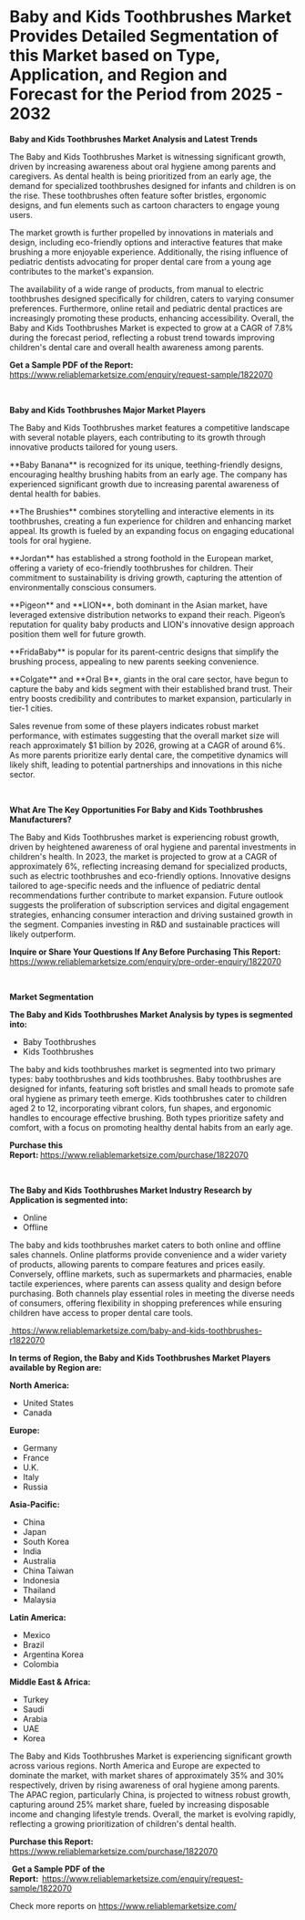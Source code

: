 <p><h1>Baby and Kids Toothbrushes Market Provides Detailed Segmentation of this Market based on Type, Application, and Region and Forecast for the Period from 2025 - 2032</h1></p><p><strong>Baby and Kids Toothbrushes Market Analysis and Latest Trends</strong></p>
<p><p>The Baby and Kids Toothbrushes Market is witnessing significant growth, driven by increasing awareness about oral hygiene among parents and caregivers. As dental health is being prioritized from an early age, the demand for specialized toothbrushes designed for infants and children is on the rise. These toothbrushes often feature softer bristles, ergonomic designs, and fun elements such as cartoon characters to engage young users.</p><p>The market growth is further propelled by innovations in materials and design, including eco-friendly options and interactive features that make brushing a more enjoyable experience. Additionally, the rising influence of pediatric dentists advocating for proper dental care from a young age contributes to the market's expansion. </p><p>The availability of a wide range of products, from manual to electric toothbrushes designed specifically for children, caters to varying consumer preferences. Furthermore, online retail and pediatric dental practices are increasingly promoting these products, enhancing accessibility. Overall, the Baby and Kids Toothbrushes Market is expected to grow at a CAGR of 7.8% during the forecast period, reflecting a robust trend towards improving children's dental care and overall health awareness among parents.</p></p>
<p><strong>Get a Sample PDF of the Report:&nbsp;</strong> <a href="https://www.reliablemarketsize.com/enquiry/request-sample/1822070?utm_campaign=1836&utm_medium=2&utm_source=Github&utm_content=ia&utm_term=09022025&utm_id=baby-and-kids-toothbrushes">https://www.reliablemarketsize.com/enquiry/request-sample/1822070</a></p>
<p>&nbsp;</p>
<p><strong>Baby and Kids Toothbrushes Major Market Players</strong></p>
<p><p>The Baby and Kids Toothbrushes market features a competitive landscape with several notable players, each contributing to its growth through innovative products tailored for young users. </p><p>**Baby Banana** is recognized for its unique, teething-friendly designs, encouraging healthy brushing habits from an early age. The company has experienced significant growth due to increasing parental awareness of dental health for babies.</p><p>**The Brushies** combines storytelling and interactive elements in its toothbrushes, creating a fun experience for children and enhancing market appeal. Its growth is fueled by an expanding focus on engaging educational tools for oral hygiene.</p><p>**Jordan** has established a strong foothold in the European market, offering a variety of eco-friendly toothbrushes for children. Their commitment to sustainability is driving growth, capturing the attention of environmentally conscious consumers.</p><p>**Pigeon** and **LION**, both dominant in the Asian market, have leveraged extensive distribution networks to expand their reach. Pigeon’s reputation for quality baby products and LION's innovative design approach position them well for future growth.</p><p>**FridaBaby** is popular for its parent-centric designs that simplify the brushing process, appealing to new parents seeking convenience. </p><p>**Colgate** and **Oral B**, giants in the oral care sector, have begun to capture the baby and kids segment with their established brand trust. Their entry boosts credibility and contributes to market expansion, particularly in tier-1 cities.</p><p>Sales revenue from some of these players indicates robust market performance, with estimates suggesting that the overall market size will reach approximately $1 billion by 2026, growing at a CAGR of around 6%. As more parents prioritize early dental care, the competitive dynamics will likely shift, leading to potential partnerships and innovations in this niche sector.</p></p>
<p>&nbsp;</p>
<p><strong>What Are The Key Opportunities For Baby and Kids Toothbrushes Manufacturers?</strong></p>
<p><p>The Baby and Kids Toothbrushes market is experiencing robust growth, driven by heightened awareness of oral hygiene and parental investments in children's health. In 2023, the market is projected to grow at a CAGR of approximately 6%, reflecting increasing demand for specialized products, such as electric toothbrushes and eco-friendly options. Innovative designs tailored to age-specific needs and the influence of pediatric dental recommendations further contribute to market expansion. Future outlook suggests the proliferation of subscription services and digital engagement strategies, enhancing consumer interaction and driving sustained growth in the segment. Companies investing in R&D and sustainable practices will likely outperform.</p></p>
<p><strong>Inquire or Share Your Questions If Any Before Purchasing This Report:</strong> <a href="https://www.reliablemarketsize.com/enquiry/pre-order-enquiry/1822070?utm_campaign=1836&utm_medium=2&utm_source=Github&utm_content=ia&utm_term=09022025&utm_id=baby-and-kids-toothbrushes">https://www.reliablemarketsize.com/enquiry/pre-order-enquiry/1822070</a></p>
<p>&nbsp;</p>
<p><strong>Market Segmentation</strong></p>
<p><strong>The Baby and Kids Toothbrushes Market Analysis by types is segmented into:</strong></p>
<p><ul><li>Baby Toothbrushes</li><li>Kids Toothbrushes</li></ul></p>
<p><p>The baby and kids toothbrushes market is segmented into two primary types: baby toothbrushes and kids toothbrushes. Baby toothbrushes are designed for infants, featuring soft bristles and small heads to promote safe oral hygiene as primary teeth emerge. Kids toothbrushes cater to children aged 2 to 12, incorporating vibrant colors, fun shapes, and ergonomic handles to encourage effective brushing. Both types prioritize safety and comfort, with a focus on promoting healthy dental habits from an early age.</p></p>
<p><strong>Purchase this Report:&nbsp;</strong><a href="https://www.reliablemarketsize.com/purchase/1822070?utm_campaign=1836&utm_medium=2&utm_source=Github&utm_content=ia&utm_term=09022025&utm_id=baby-and-kids-toothbrushes">https://www.reliablemarketsize.com/purchase/1822070</a></p>
<p>&nbsp;</p>
<p><strong>The Baby and Kids Toothbrushes Market Industry Research by Application is segmented into:</strong></p>
<p><ul><li>Online</li><li>Offline</li></ul></p>
<p><p>The baby and kids toothbrushes market caters to both online and offline sales channels. Online platforms provide convenience and a wider variety of products, allowing parents to compare features and prices easily. Conversely, offline markets, such as supermarkets and pharmacies, enable tactile experiences, where parents can assess quality and design before purchasing. Both channels play essential roles in meeting the diverse needs of consumers, offering flexibility in shopping preferences while ensuring children have access to proper dental care tools.</p></p>
<p><a href="https://www.reliablemarketsize.com/baby-and-kids-toothbrushes-r1822070?utm_campaign=1836&utm_medium=2&utm_source=Github&utm_content=ia&utm_term=09022025&utm_id=baby-and-kids-toothbrushes">&nbsp;https://www.reliablemarketsize.com/baby-and-kids-toothbrushes-r1822070</a></p>
<p><strong>In terms of Region, the Baby and Kids Toothbrushes Market Players available by Region are:</strong></p>
<p>
    <p> <strong> North America: </strong>
        <ul>
            <li>United States</li>
            <li>Canada</li>
        </ul>
        </p> 
    <p> <strong> Europe: </strong>
        <ul>
            <li>Germany</li>
            <li>France</li>
            <li>U.K.</li>
            <li>Italy</li>
            <li>Russia</li>
        </ul>
        </p> 
    <p> <strong> Asia-Pacific: </strong>
        <ul>
            <li>China</li>
            <li>Japan</li>
            <li>South Korea</li>
            <li>India</li>
            <li>Australia</li>
            <li>China Taiwan</li>
            <li>Indonesia</li>
            <li>Thailand</li>
            <li>Malaysia</li>
        </ul>
        </p> 
    <p> <strong> Latin America: </strong>
        <ul>
            <li>Mexico</li>
            <li>Brazil</li>
            <li>Argentina Korea</li>
            <li>Colombia</li>
        </ul>
        </p> 
    <p> <strong> Middle East & Africa: </strong>
        <ul>
            <li>Turkey</li>
            <li>Saudi</li>
            <li>Arabia</li>
            <li>UAE</li>
            <li>Korea</li>
        </ul>
    </p>
    </p>
<p><p>The Baby and Kids Toothbrushes Market is experiencing significant growth across various regions. North America and Europe are expected to dominate the market, with market shares of approximately 35% and 30% respectively, driven by rising awareness of oral hygiene among parents. The APAC region, particularly China, is projected to witness robust growth, capturing around 25% market share, fueled by increasing disposable income and changing lifestyle trends. Overall, the market is evolving rapidly, reflecting a growing prioritization of children's dental health.</p></p>
<p><strong>Purchase this Report: </strong><a href="https://www.reliablemarketsize.com/purchase/1822070?utm_campaign=1836&utm_medium=2&utm_source=Github&utm_content=ia&utm_term=09022025&utm_id=baby-and-kids-toothbrushes">https://www.reliablemarketsize.com/purchase/1822070</a></p>
<p>&nbsp;<strong>Get a Sample PDF of the Report:&nbsp;&nbsp;</strong><a href="https://www.reliablemarketsize.com/enquiry/request-sample/1822070?utm_campaign=1836&utm_medium=2&utm_source=Github&utm_content=ia&utm_term=09022025&utm_id=baby-and-kids-toothbrushes">https://www.reliablemarketsize.com/enquiry/request-sample/1822070</a></p>
<p><strong></strong></p>
<p>Check more reports on <a href="https://www.reliablemarketsize.com/?utm_campaign=1836&utm_medium=2&utm_source=Github&utm_content=ia&utm_term=09022025&utm_id=baby-and-kids-toothbrushes">https://www.reliablemarketsize.com/</a></p>